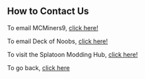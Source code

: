 ## How to Contact Us

To email MCMiners9, [click here!](mailto:mcminers9@gmail.com)

To email Deck of Noobs, [click here!](mailto:mewtwoconfirmed@gmail.com)

To visit the Splatoon Modding Hub, [click here!](https://gbatemp.net/threads/splatoon-modding-hub.425670/)

To go back, [click here](https://github.com/MCMiners9/Splat-AIO)
